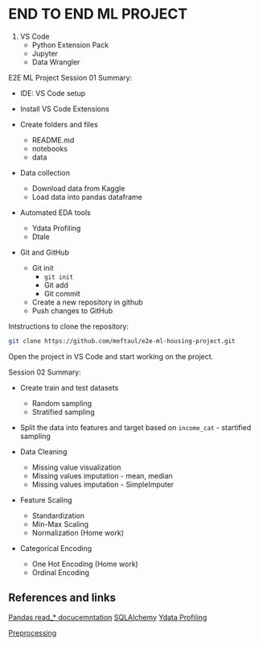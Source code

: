 # END TO END ML PROJECT

1. VS Code
   - Python Extension Pack
   - Jupyter
   - Data Wrangler

E2E ML Project Session 01 Summary:

- IDE: VS Code setup
- Install VS Code Extensions
- Create folders and files

  - README.md
  - notebooks
  - data

- Data collection

  - Download data from Kaggle
  - Load data into pandas dataframe

- Automated EDA tools

  - Ydata Profiling
  - Dtale

- Git and GitHub
  - Git init
    - `git init`
    - Git add
    - Git commit
  - Create a new repository in github
  - Push changes to GitHub

Intstructions to clone the repository:

```bash
git clone https://github.com/meftaul/e2e-ml-housing-project.git
```

Open the project in VS Code and start working on the project.


Session 02 Summary:

- Create train and test datasets
  - Random sampling
  - Stratified sampling
- Split the data into features and target based on `income_cat` - startified sampling

- Data Cleaning
  - Missing value visualization
  - Missing values imputation - mean, median
  - Missing values imputation - SimpleImputer

- Feature Scaling
  - Standardization
  - Min-Max Scaling
  - Normalization (Home work)

- Categorical Encoding
  - One Hot Encoding (Home work)
  - Ordinal Encoding

## References and links

[Pandas read\_\* docucemntation](https://pandas.pydata.org/docs/getting_started/intro_tutorials/02_read_write.html)
[SQLAlchemy](https://www.sqlalchemy.org/)
[Ydata Profiling](https://docs.profiling.ydata.ai/latest/)

[Preprocessing](https://scikit-learn.org/stable/modules/preprocessing.html)
